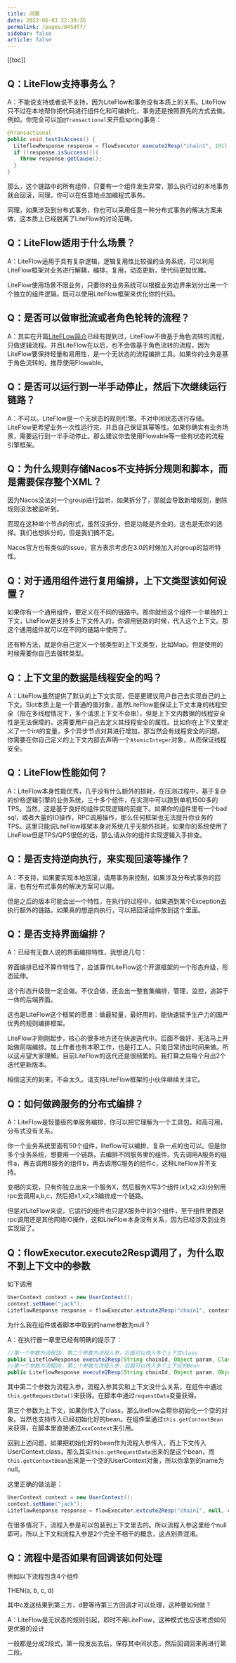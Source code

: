 ```yaml
---
title: 问答
date: 2022-06-03 22:39:35
permalink: /pages/845dff/
sidebar: false
article: false
---
```


[[toc]]

## Q：LiteFlow支持事务么？

A：不能说支持或者说不支持，因为LiteFlow和事务没有本质上的关系。LiteFlow只不过在本地帮你把代码进行组件化和可编排化，事务还是按照原先的方式去做。例如，你完全可以加`@Transactional`来开启spring事务：

```java
@Transactional
public void testIsAccess() {
  LiteflowResponse response = flowExecutor.execute2Resp("chain1", 101);
  if (!response.isSuccess()){
    throw response.getCause();
  }
}
```

那么，这个链路中的所有组件，只要有一个组件发生异常，那么执行过的本地事务就会回滚，同理，你可以在任意地点加编程式事务。

同理，如果涉及到分布式事务，你也可以采用任意一种分布式事务的解决方案来做，这本质上已经脱离了LiteFlow的讨论范畴。

## Q：LiteFlow适用于什么场景？

A：LiteFlow适用于具有复杂逻辑，逻辑复用性比较强的业务系统，可以利用LiteFlow框架对业务进行解耦，编排，复用，动态更新，使代码更加优雅。

LiteFlow使用场景不限业务，只要你的业务系统可以根据业务边界来划分出来一个个独立的组件逻辑。既可以使用LiteFlow框架来优化你的代码。

## Q：是否可以做审批流或者角色轮转的流程？

A：其实在开篇[LiteFLow简介](/pages/967466/)已经有提到过，LiteFlow不做基于角色流转的流程，只做逻辑流程。并且LiteFlow在以后，也不会做基于角色流转的流程，因为LiteFlow要保持轻量和易用性，是一个无状态的流程编排工具。如果你的业务是基于角色流转的，推荐使用Flowable。

## Q：是否可以运行到一半手动停止，然后下次继续运行链路？

A：不可以。LiteFlow是一个无状态的规则引擎。不对中间状态进行存储。LiteFlow更希望业务一次性运行完，并且自己保证其幂等性。如果你确实有业务场景，需要运行到一半手动停止。那么建议你去使用Flowable等一些有状态的流程引擎框架。

## Q：为什么规则存储Nacos不支持拆分规则和脚本，而是需要保存整个XML？

因为Nacos没法对一个group进行监听，如果拆分了，那就会导致新增规则，删除规则没法被监听到。

而现在这种单个节点的形式，虽然没拆分，但是功能是齐全的。这也是无奈的选择。我们也想拆分的，但是我们搞不定。

Nacos官方也有类似的issue，官方表示考虑在3.0的时候加入对group的监听特性。

## Q：对于通用组件进行复用编排，上下文类型该如何设置？

如果你有一个通用组件，要定义在不同的链路中。那你就给这个组件一个单独的上下文，LiteFlow是支持多上下文传入的，你调用链路的时候，代入这个上下文。那这个通用组件就可以在不同的链路中使用了。

还有种方法，就是你自己定义一个弱类型的上下文类型，比如Map。但是使用的时候需要你自己去强转类型。

## Q：上下文里的数据是线程安全的吗？

A：LiteFlow虽然提供了默认的上下文实现，但是更建议用户自己去实现自己的上下文。Slot本质上是一个普通的值对象，虽然LiteFlow能保证上下文本身的线程安全（指在多线程情况下，多个请求上下文不会串），但是上下文内数据的线程安全性是无法保障的，这需要用户自己去定义其线程安全的属性。比如你在上下文里定义了一个int的变量，多个异步节点对其进行增加，那当然会有线程安全的问题。你需要在你自己定义的上下文内部去声明一个`AtomicInteger`对象，从而保证线程安全。


## Q：LiteFlow性能如何？

A：LiteFlow本身性能优秀，几乎没有什么额外的损耗，在压测过程中，基于复杂的价格逻辑引擎的业务系统，三十多个组件，在实测中可以跑到单机1500多的TPS。当然，这是基于良好的组件实现逻辑的前提下。如果你的组件里有一个bad sql，或者大量的IO操作，RPC调用操作，那么任何框架也无法提升你业务的TPS。这里只能说LiteFlow框架本身对系统几乎无额外损耗，如果你的系统使用了LiteFlow但是TPS/QPS很低的话，那么请从你的组件实现逻辑入手排查。

## Q：是否支持逆向执行，来实现回滚等操作？

A：不支持，如果要实现本地回滚，请用事务来控制，如果涉及分布式事务的回滚，也有分布式事务的解决方案可以用。

但是之后的版本可能会出一个特性，在执行的过程中，如果遇到某个Exception去执行额外的链路，如果真的想逆向执行，可以把回滚组件放到这个里面。

## Q：是否支持界面编排？

A：已经有无数人说的界面编排特性，我想说几句：

界面编排已经不算作特性了，应该算作LiteFlow这个开源框架的一个形态升级，形态延伸。

这个形态升级我一定会做。不仅会做，还会出一整套集编排，管理，监控，追踪于一体的后端界面。

这也是LiteFlow这个框架的愿景：做最轻量，最好用的，能快速赋予生产力的国产优秀的规则编排框架。

LiteFlow才刚刚起步，核心的很多地方还在快速迭代中。后面不做好，无法马上开始做前端编排。加上作者也有本职工作，也是打工人。只能日常挤出时间来做。所以这点望大家理解。目前LiteFlow的迭代还是很频繁的。我打算之后每个月出2个迭代更新版本。

相信这天的到来，不会太久。请支持LiteFlow框架的小伙伴继续关注它。 

## Q：如何做跨服务的分布式编排？

A：LiteFlow是轻量级的单服务编排，你可以把它理解为一个工具包。和高可用，分布式没有关系。

你一个业务系统里面有50个组件，liteflow可以编排，复杂一点的也可以。但是你多个业务系统，想要用一个链路，去编排不同服务里的组件。先去调用A服务的组件a，再去调用B服务的组件b，再去调用C服务的组件c，这种LiteFlow并不支持。

变相的实现，只有你独立出来一个服务X，然后服务X写3个组件(x1,x2,x3)分别用rpc去调用a,b,c，然后把x1,x2,x3编排成一个链路。

但是对LiteFlow来说，它运行的组件也只是X服务中的3个组件，至于组件里面是rpc调用还是其他网络IO操作，这和LiteFlow本身没有关系，因为已经涉及到业务实现层了。

## Q：flowExecutor.execute2Resp调用了，为什么取不到上下文中的参数

如下调用

```java
UserContext context = new UserContext();
context.setName("jack");
LiteflowResponse response = flowExecutor.extcute2Resp("chain1", context, UserContext.class);
```

为什么我在组件或者脚本中取到的name参数为null？

A：在执行器一章里已经有明确的提示了：

```java
//第一个参数为流程ID，第二个参数为流程入参，后面可以传入多个上下文class
public LiteflowResponse execute2Resp(String chainId, Object param, Class<?>... contextBeanClazzArray)
//第一个参数为流程ID，第二个参数为流程入参，后面可以传入多个上下文的Bean
public LiteflowResponse execute2Resp(String chainId, Object param, Object... contextBeanArray)
```

其中第二个参数为流程入参，流程入参其实和上下文没什么关系，在组件中通过`this.getRequestData()`来获得。在脚本中通过`requestData`变量获得。

第三个参数为上下文，如果你传入了class，那么liteflow会帮你初始化一个空的对象。当然也支持传入已经初始化好的bean。在组件里通过`this.getContextBean`来获得，在脚本里直接通过`xxxContext`来引用。

回到上述问题，如果把初始化好的bean作为流程入参传入，而上下文传入UserContext.class，那么其实`this.getRequestData`出来的是这个bean，而`this.getContextBean`出来是一个空的UserContext对象，所以你拿到的name为null。

这里正确的做法是：

```java
UserContext context = new UserContext();
context.setName("jack");
LiteflowResponse response = flowExecutor.extcute2Resp("chain1", null, context);
```



在很多情况下，流程入参是可以包装到上下文里去的。所以流程入参这里给个null即可。所以上下文和流程入参是2个完全不相干的概念，这点别弄混淆。

## Q：流程中是否如果有回调该如何处理

例如以下流程包含4个组件

THEN(a, b, c, d)

其中c发送结果到第三方，d要等待第三方回调才可以处理，这种要如何做？

A：LiteFlow是无状态的规则引起，即时不用LiteFlow，这种模式也应该考虑如何更优雅的设计

一般都是分成2段式，第一段发出去后，保存其中间状态，然后回调回来再进行第二段。